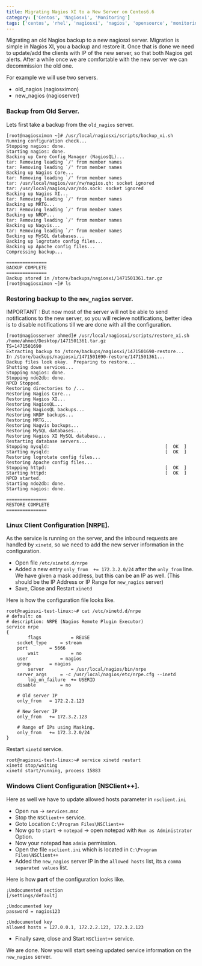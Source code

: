 ```yaml
---
title: Migrating Nagios XI to a New Server on Centos6.6
category: ['Centos', 'Nagiosxi', 'Monitoring']
tags: ['centos', 'rhel', 'nagiosxi', 'nagios', 'opensource', 'monitoring']
---
```


Migrating an old Nagios backup to a new nagiosxi server. Migration is simple in Nagios XI, you a backup and restore it.
Once that is done we need to update/add the clients with IP of the new server, so that both Nagios get alerts. After a while once we are comfortable with the new server we can decommission the old one. 

For example we will use two servers.

* old_nagios (nagiosximon)
* new_nagios (nagioserver)

### Backup from Old Server.

Lets first take a backup from the `old_nagios` server.

	[root@nagiosximon ~]# /usr/local/nagiosxi/scripts/backup_xi.sh 
	Running configuration check...
	Stopping nagios: done.
	Starting nagios: done.
	Backing up Core Config Manager (NagiosQL)...
	tar: Removing leading `/' from member names
	tar: Removing leading `/' from member names
	Backing up Nagios Core...
	tar: Removing leading `/' from member names
	tar: /usr/local/nagios/var/rw/nagios.qh: socket ignored
	tar: /usr/local/nagios/var/ndo.sock: socket ignored
	Backing up Nagios XI...
	tar: Removing leading `/' from member names
	Backing up MRTG...
	tar: Removing leading `/' from member names
	Backing up NRDP...
	tar: Removing leading `/' from member names
	Backing up Nagvis...
	tar: Removing leading `/' from member names
	Backing up MySQL databases...
	Backing up logrotate config files...
	Backing up Apache config files...
	Compressing backup...
	 
	===============
	BACKUP COMPLETE
	===============
	Backup stored in /store/backups/nagiosxi/1471501361.tar.gz
	[root@nagiosximon ~]# ls


### Restoring backup to the `new_nagios` server. 

IMPORTANT : But now most of the server will not be able to send notifications to the new server, so you will recieve notifications, better idea is to disable notifications till we are done with all the configuration.

	[root@nagiosserver ahmed]# /usr/local/nagiosxi/scripts/restore_xi.sh /home/ahmed/Desktop/1471501361.tar.gz 
	TS=1471501690
	Extracting backup to /store/backups/nagiosxi/1471501690-restore...
	In /store/backups/nagiosxi/1471501690-restore/1471501361...
	Backup files look okay.  Preparing to restore...
	Shutting down services...
	Stopping nagios: done.
	Stopping ndo2db: done.
	NPCD Stopped.
	Restoring directories to /...
	Restoring Nagios Core...
	Restoring Nagios XI...
	Restoring NagiosQL...
	Restoring NagiosQL backups...
	Restoring NRDP backups...
	Restoring MRTG...
	Restoring Nagvis backups...
	Restoring MySQL databases...
	Restoring Nagios XI MySQL database...
	Restarting database servers...
	Stopping mysqld:                                           [  OK  ]
	Starting mysqld:                                           [  OK  ]
	Restoring logrotate config files...
	Restoring Apache config files...
	Stopping httpd:                                            [  OK  ]
	Starting httpd:                                            [  OK  ]
	NPCD started.
	Starting ndo2db: done.
	Starting nagios: done.
	 
	===============
	RESTORE COMPLETE
	===============

### Linux Client Configuration [NRPE].

As the service is running on the server, and the inbound requests are handled by `xinetd`, so we need to add the new server information in the configuration. 

* Open file `/etc/xinetd.d/nrpe`
* Added a new entry `only_from	+= 172.3.2.0/24` after the `only_from` line. We have given a mask address, but this can be an IP as well. (This should be the IP Address or IP Range for `new_nagios` server)
* Save, Close and Restart `xinetd`

Here is how the configuration file looks like.

	root@nagiosxi-test-linux:~# cat /etc/xinetd.d/nrpe 
	# default: on
	# description: NRPE (Nagios Remote Plugin Executor)
	service nrpe
	{
	       	flags           = REUSE
		socket_type     = stream    
		port		= 5666    
	       	wait            = no
		user            = nagios
		group		= nagios
	       	server          = /usr/local/nagios/bin/nrpe
		server_args     = -c /usr/local/nagios/etc/nrpe.cfg --inetd
	       	log_on_failure  += USERID
		disable         = no

		# Old server IP
		only_from	= 172.2.2.123

		# New Server IP
		only_from	+= 172.3.2.123
		
		# Range of IPs using Masking.
		only_from 	+= 172.3.2.0/24		
	}

Restart `xinetd` service.

	root@nagiosxi-test-linux:~# service xinetd restart
	xinetd stop/waiting
	xinetd start/running, process 15883


### Windows Client Configuration [NSClient++].

Here as well we have to update allowed hosts parameter in `nsclient.ini`

* Open `run` -> `services.msc`
* Stop the `NSClient++` service.
* Goto Location `C:\Program Files\NSClient++`
* Now go to `start` -> `notepad` -> open notepad with `Run as Administrator` Option.
* Now your notepad has `admin` permission.
* Open the file `nsclient.ini` which is located in `C:\Program Files\NSClient++`
* Added the `new_nagios` server IP in the `allowed hosts` list, its a `comma separated values` list.

Here is how **part** of the configuration looks like. 

	;Undocumented section
	[/settings/default]

	;Undocumented key
	password = nagios123

	;Undocumented key
	allowed hosts = 127.0.0.1, 172.2.2.123, 172.3.2.123

* Finally save, close and Start `NSClient++` service.

We are done. Now you will start seeing updated service information on the `new_nagios` server.

